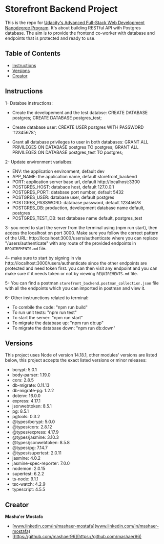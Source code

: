 # Storefront Backend Project

This is the repo for [Udacity's Advanced Full-Stack Web Development Nanodegree Program](). It's about building RESTful API with Postgres database. The aim is to provide the frontend co-worker with database and endpoints that is protected and ready to use.

## Table of Contents

* [Instructions](#instructions)
* [Versions](#versions)
* [Creator](#creator)

## Instructions

1- Databse instructions:
- Create the developement and the test databse:
CREATE DATABASE postgres;
CREATE DATABASE postgres_test;

- Create database user:
CREATE USER postgres WITH PASSWORD '12345678';

- Grant all database privileges to user in both databases:
GRANT ALL PRIVILEGES ON DATABASE postgres TO postgres;
GRANT ALL PRIVILEGES ON DATABASE postgres_test TO postgres;

2- Update environment varialbes:
- ENV: the application environment, default dev
- APP_NAME: the application name, default storefront_backend
- PORT: application server base url, default http://localhost:3300
- POSTGRES_HOST: databace host, default 127.0.0.1
- POSTGRES_PORT: database port number, default 5432
- POSTGRES_USER: database user, default postgres
- POSTGRES_PASSWORD: database password, default 12345678
- POSTGRES_DB: production, development database name default, postgres
- POSTGRES_TEST_DB: test database name default, postgres_test

3- you need to start the server from the terminal using (npm run start), then access the localhost on port 3000. Make sure you follow the correct pattern of the URL: http://localhost:3000/users/authenticate where you can replace "/users/authenticate" with any route of the provided endpoints in `REQUIREMENTS.md` file.

4- make sure to start by signing in via http://localhost:3000/users/authenticate since the other endpoints are protected and need token first. you can then visit any endpoint and you can make sure if it needs token or not by viewing `REQUIREMENTS.md` file.

5- You can find a postman `storefront_backend.postman_collection.json` file with all the endpoints which you can imported in postman and view it.

6- Other instrunctions related to terminal:
- To combile the code: "npm run build"
- To run unit tests: "npm run test"
- To start the server: "npm run start"
- To migrate the database up: "npm run db:up"
- To migrate the database down: "npm run db:down"

## Versions

This project uses Node of version 14.18.1, other modules' versions are listed below, this project accepts the exact listed versions or minor releases:

- bcrypt: 5.0.1
- body-parser: 1.19.0
- cors: 2.8.5
- db-migrate: 0.11.13
- db-migrate-pg: 1.2.2
- dotenv: 16.0.0
- express: 4.17.1
- jsonwebtoken: 8.5.1
- pg: 8.5.1
- pgtools: 0.3.2
- @types/bcrypt: 5.0.0
- @types/cors: 2.8.12
- @types/express: 4.17.9
- @types/jasmine: 3.10.3
- @types/jsonwebtoken: 8.5.8
- @types/pg: 7.14.7
- @types/supertest: 2.0.11
- jasmine: 4.0.2
- jasmine-spec-reporter: 7.0.0
- nodemon: 2.0.15
- supertest: 6.2.2
- ts-node: 9.1.1
- tsc-watch: 4.2.9
- typescript: 4.5.5

## Creator

**Masha'er Mostafa**

* [www.linkedin.com/in/mashaer-mostafa](www.linkedin.com/in/mashaer-mostafa)
* [https://github.com/mashaer96](https://github.com/mashaer96)